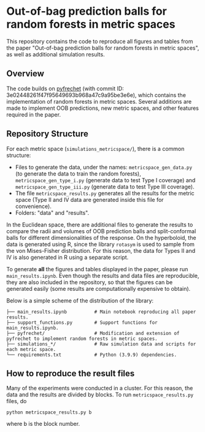 # Out-of-bag prediction balls for random forests in metric spaces

This repository contains the code to reproduce all figures and tables from the paper "Out-of-bag prediction balls for random forests in metric spaces", as well as additional simulation results.

## Overview

The code builds on [pyfrechet](https://github.com/matthieubulte/pyfrechet) (with commit ID: 3e02448261f47f95649693b968a47c9a95be3e6e), which contains the implementation of random forests in metric spaces. Several additions are made to implement OOB predictions, new metric spaces, and other features required in the paper.

## Repository Structure

For each metric space (`simulations_metricspace/`), there is a common structure:

- Files to generate the data, under the names: `metricspace_gen_data.py` (to generate the data to train the random forests), `metricspace_gen_type_i.py` (generate data to test Type I coverage) and `metricspace_gen_type_iii.py` (generate data to test Type III coverage). 
- The file `metricspace_results.py` generates all the results for the metric space (Type II and IV data are generated inside this file for convenience).
- Folders: "data" and "results".

In the Euclidean space, there are additional files to generate the results to compare the radii and volumes of OOB prediction balls and split-conformal balls for different dimensionalities of the response. On the hyperboloid, the data is generated using R, since the library `rotasym` is used to sample from the von Mises-Fisher distribution. For this reason, the data for Types II and IV is also generated in R using a separate script.

To generate **all** the figures and tables displayed in the paper, please run `main_results.ipynb`. Even though the results and data files are reproducible, they are also included in the repository, so that the figures can be generated easily (some results are computationally expensive to obtain).

Below is a simple scheme of the distribution of the library:

```
├── main_results.ipynb          # Main notebook reproducing all paper results.
├── support_functions.py        # Support functions for main_results.ipynb.
├── pyfrechet/                  # Modification and extension of pyfrechet to implement random forests in metric spaces.
├── simulations_*/              # Raw simulation data and scripts for each metric space.
└── requirements.txt            # Python (3.9.9) dependencies.
```

## How to reproduce the result files
Many of the experiments were conducted in a cluster. For this reason, the data and the results are divided by blocks. To run `metricspace_results.py` files, do
```
python metricspace_results.py b
```
where b is the block number.
